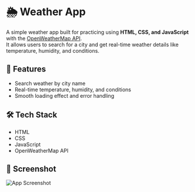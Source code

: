 # 🌦️ Weather App

A simple weather app built for practicing using **HTML, CSS, and JavaScript** with the [OpenWeatherMap API](https://openweathermap.org/api).  
It allows users to search for a city and get real-time weather details like temperature, humidity, and conditions.

## 🚀 Features
- Search weather by city name  
- Real-time temperature, humidity, and conditions  
- Smooth loading effect and error handling  

## 🛠️ Tech Stack
- HTML  
- CSS  
- JavaScript  
- OpenWeatherMap API  

## 📸 Screenshot
![App Screenshot](Screenshot1808.png)

